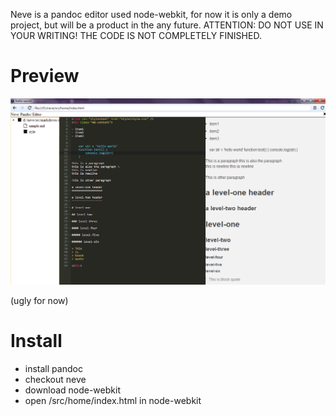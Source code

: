 Neve is a pandoc editor used node-webkit, for now it is only a demo project, but will be a product in the any future.
ATTENTION: DO NOT USE IN YOUR WRITING! THE CODE IS NOT COMPLETELY FINISHED.

# Preview
![screenshot](doc/screenshot.png)

(ugly for now)

# Install
- install pandoc
- checkout neve
- download node-webkit
- open /src/home/index.html in node-webkit
